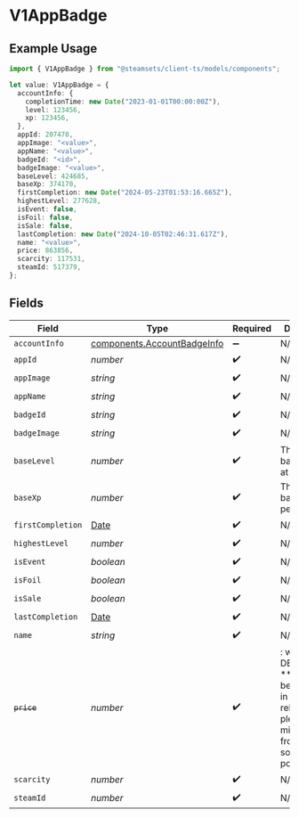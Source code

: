 # V1AppBadge

## Example Usage

```typescript
import { V1AppBadge } from "@steamsets/client-ts/models/components";

let value: V1AppBadge = {
  accountInfo: {
    completionTime: new Date("2023-01-01T00:00:00Z"),
    level: 123456,
    xp: 123456,
  },
  appId: 207470,
  appImage: "<value>",
  appName: "<value>",
  badgeId: "<id>",
  badgeImage: "<value>",
  baseLevel: 424685,
  baseXp: 374170,
  firstCompletion: new Date("2024-05-23T01:53:16.665Z"),
  highestLevel: 277628,
  isEvent: false,
  isFoil: false,
  isSale: false,
  lastCompletion: new Date("2024-10-05T02:46:31.617Z"),
  name: "<value>",
  price: 863856,
  scarcity: 117531,
  steamId: 517379,
};
```

## Fields

| Field                                                                                                                   | Type                                                                                                                    | Required                                                                                                                | Description                                                                                                             |
| ----------------------------------------------------------------------------------------------------------------------- | ----------------------------------------------------------------------------------------------------------------------- | ----------------------------------------------------------------------------------------------------------------------- | ----------------------------------------------------------------------------------------------------------------------- |
| `accountInfo`                                                                                                           | [components.AccountBadgeInfo](../../models/components/accountbadgeinfo.md)                                              | :heavy_minus_sign:                                                                                                      | N/A                                                                                                                     |
| `appId`                                                                                                                 | *number*                                                                                                                | :heavy_check_mark:                                                                                                      | N/A                                                                                                                     |
| `appImage`                                                                                                              | *string*                                                                                                                | :heavy_check_mark:                                                                                                      | N/A                                                                                                                     |
| `appName`                                                                                                               | *string*                                                                                                                | :heavy_check_mark:                                                                                                      | N/A                                                                                                                     |
| `badgeId`                                                                                                               | *string*                                                                                                                | :heavy_check_mark:                                                                                                      | N/A                                                                                                                     |
| `badgeImage`                                                                                                            | *string*                                                                                                                | :heavy_check_mark:                                                                                                      | N/A                                                                                                                     |
| `baseLevel`                                                                                                             | *number*                                                                                                                | :heavy_check_mark:                                                                                                      | The level this badge starts at                                                                                          |
| `baseXp`                                                                                                                | *number*                                                                                                                | :heavy_check_mark:                                                                                                      | The XP the badge gives per level                                                                                        |
| `firstCompletion`                                                                                                       | [Date](https://developer.mozilla.org/en-US/docs/Web/JavaScript/Reference/Global_Objects/Date)                           | :heavy_check_mark:                                                                                                      | N/A                                                                                                                     |
| `highestLevel`                                                                                                          | *number*                                                                                                                | :heavy_check_mark:                                                                                                      | N/A                                                                                                                     |
| `isEvent`                                                                                                               | *boolean*                                                                                                               | :heavy_check_mark:                                                                                                      | N/A                                                                                                                     |
| `isFoil`                                                                                                                | *boolean*                                                                                                               | :heavy_check_mark:                                                                                                      | N/A                                                                                                                     |
| `isSale`                                                                                                                | *boolean*                                                                                                               | :heavy_check_mark:                                                                                                      | N/A                                                                                                                     |
| `lastCompletion`                                                                                                        | [Date](https://developer.mozilla.org/en-US/docs/Web/JavaScript/Reference/Global_Objects/Date)                           | :heavy_check_mark:                                                                                                      | N/A                                                                                                                     |
| `name`                                                                                                                  | *string*                                                                                                                | :heavy_check_mark:                                                                                                      | N/A                                                                                                                     |
| ~~`price`~~                                                                                                             | *number*                                                                                                                | :heavy_check_mark:                                                                                                      | : warning: ** DEPRECATED **: This will be removed in a future release, please migrate away from it as soon as possible. |
| `scarcity`                                                                                                              | *number*                                                                                                                | :heavy_check_mark:                                                                                                      | N/A                                                                                                                     |
| `steamId`                                                                                                               | *number*                                                                                                                | :heavy_check_mark:                                                                                                      | N/A                                                                                                                     |